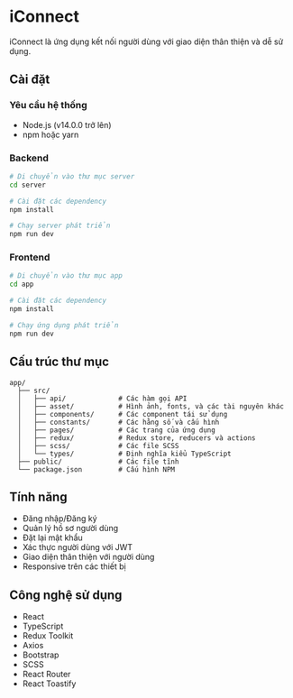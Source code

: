 # iConnect

iConnect là ứng dụng kết nối người dùng với giao diện thân thiện và dễ sử dụng.

## Cài đặt

### Yêu cầu hệ thống

- Node.js (v14.0.0 trở lên)
- npm hoặc yarn

### Backend

```bash
# Di chuyển vào thư mục server
cd server

# Cài đặt các dependency
npm install

# Chạy server phát triển
npm run dev
```

### Frontend

```bash
# Di chuyển vào thư mục app
cd app

# Cài đặt các dependency
npm install

# Chạy ứng dụng phát triển
npm run dev
```

## Cấu trúc thư mục

```
app/
  ├── src/
  │   ├── api/             # Các hàm gọi API
  │   ├── asset/           # Hình ảnh, fonts, và các tài nguyên khác
  │   ├── components/      # Các component tái sử dụng
  │   ├── constants/       # Các hằng số và cấu hình
  │   ├── pages/           # Các trang của ứng dụng
  │   ├── redux/           # Redux store, reducers và actions
  │   ├── scss/            # Các file SCSS
  │   └── types/           # Định nghĩa kiểu TypeScript
  ├── public/              # Các file tĩnh
  └── package.json         # Cấu hình NPM
```

## Tính năng

- Đăng nhập/Đăng ký
- Quản lý hồ sơ người dùng
- Đặt lại mật khẩu
- Xác thực người dùng với JWT
- Giao diện thân thiện với người dùng
- Responsive trên các thiết bị

## Công nghệ sử dụng

- React
- TypeScript
- Redux Toolkit
- Axios
- Bootstrap
- SCSS
- React Router
- React Toastify
